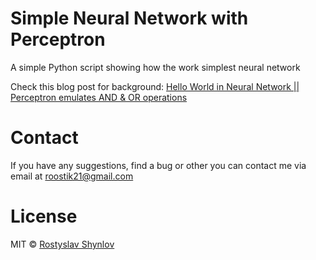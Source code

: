 # Simple Neural Network with Perceptron

A simple Python script showing how the work simplest neural network

Check this blog post for background: [Hello World in Neural Network || Perceptron emulates AND & OR operations](https://lirugo.medium.com/hello-world-in-neural-network-perceptron-emulates-and-or-operations-fd2e973ab877)

# Contact

If you have any suggestions, find a bug or other you can contact me via email at roostik21@gmail.com

# License

MIT © [Rostyslav Shynlov](https://lirugo.medium.com/)